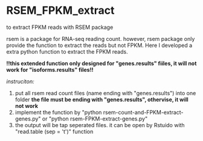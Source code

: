 # RSEM_FPKM_extract
to extract FPKM reads with RSEM package


rsem is a package for RNA-seq reading count. however, rsem package only provide the function to extract the reads but not FPKM. Here I developed a extra python function to extract the FPKM reads.


**!!this extended function only designed for "genes.results" fiiles, it will not work for "isoforms.results" files!!**

_instruciton:_
1. put all rsem read count files (name ending with "genes.results") into one folder **the file must be ending with "genes.results", othervise, it will not work**
2. implement the function by "python rsem-count-and-FPKM-extract-genes.py" or "python rsem-FPKM-extract-genes.py"
3. the output will be tap seperated files. it can be open by Rstuido with "read.table (sep = \'t')" function
